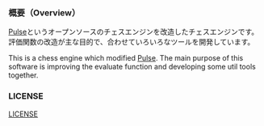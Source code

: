 ### 概要（Overview）

[Pulse](https://github.com/fluxroot/pulse/)というオープンソースのチェスエンジンを改造したチェスエンジンです。  
評価関数の改造が主な目的で、合わせていろいろなツールを開発しています。

This is a chess engine which modified [Pulse](https://github.com/fluxroot/pulse/). The main purpose of this software is improving the evaluate function and developing some util tools together.

### LICENSE

[LICENSE](LICENSE)
